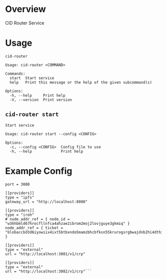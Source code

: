 # Overview

CID Router Service

# Usage

```present cargo run -- --help
cid-router

Usage: cid-router <COMMAND>

Commands:
  start  Start service
  help   Print this message or the help of the given subcommand(s)

Options:
  -h, --help     Print help
  -V, --version  Print version
```

## `cid-router start`

```present cargo run -- start --help
Start service

Usage: cid-router start --config <CONFIG>

Options:
  -c, --config <CONFIG>  Config file to use
  -h, --help             Print help
```

# Example Config

```present cat config.example.toml
port = 3080

[[providers]]
type = "ipfs"
gateway_url = "http://localhost:8080"

[[providers]]
type = "iroh"
# node_addr_ref = { node_id = "w36hbmld67hrocfllnfca4ahzae2ibrom2moj2lovjguye3gkmiq" }
node_addr_ref = { ticket = "blobaccbd3d6iyowiix4ixt5btbxndo5mamzbhcbfksn55krurogsrgbwajdnb2hi4dthixs65ltmuys2mjoojswyylzfzuxe33ifzxgk5dxn5zgwlrpauaesa732pf6aaqavqiqaaol4abablataaa4xyacacwboaabzpqaeagavaafbs7aaiax3vlpwtrmwr4owttczv6g4pglwz26xxj4bgovjfcmvus7awi6dda" }

[[providers]]
type = "external"
url = "http://localhost:3081/v1/crp"

[[providers]]
type = "external"
url = "http://localhost:3082/v1/crp"```
